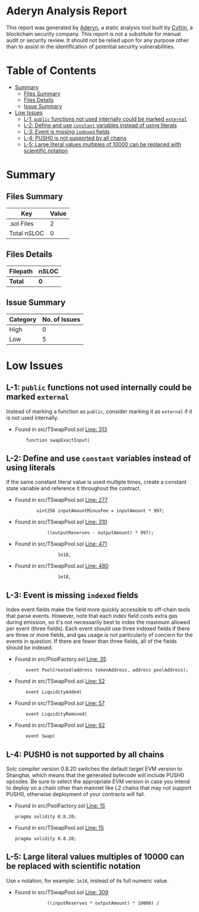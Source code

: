 # Aderyn Analysis Report

This report was generated by [Aderyn](https://github.com/Cyfrin/aderyn), a static analysis tool built by [Cyfrin](https://cyfrin.io), a blockchain security company. This report is not a substitute for manual audit or security review. It should not be relied upon for any purpose other than to assist in the identification of potential security vulnerabilities.
# Table of Contents

- [Summary](#summary)
  - [Files Summary](#files-summary)
  - [Files Details](#files-details)
  - [Issue Summary](#issue-summary)
- [Low Issues](#low-issues)
  - [L-1: `public` functions not used internally could be marked `external`](#l-1-public-functions-not-used-internally-could-be-marked-external)
  - [L-2: Define and use `constant` variables instead of using literals](#l-2-define-and-use-constant-variables-instead-of-using-literals)
  - [L-3: Event is missing `indexed` fields](#l-3-event-is-missing-indexed-fields)
  - [L-4: PUSH0 is not supported by all chains](#l-4-push0-is-not-supported-by-all-chains)
  - [L-5: Large literal values multiples of 10000 can be replaced with scientific notation](#l-5-large-literal-values-multiples-of-10000-can-be-replaced-with-scientific-notation)


# Summary

## Files Summary

| Key | Value |
| --- | --- |
| .sol Files | 2 |
| Total nSLOC | 0 |


## Files Details

| Filepath | nSLOC |
| --- | --- |
| **Total** | **0** |


## Issue Summary

| Category | No. of Issues |
| --- | --- |
| High | 0 |
| Low | 5 |


# Low Issues

## L-1: `public` functions not used internally could be marked `external`

Instead of marking a function as `public`, consider marking it as `external` if it is not used internally.

- Found in src/TSwapPool.sol [Line: 313](src\TSwapPool.sol#L313)

	```solidity
	    function swapExactInput(
	```



## L-2: Define and use `constant` variables instead of using literals

If the same constant literal value is used multiple times, create a constant state variable and reference it throughout the contract.

- Found in src/TSwapPool.sol [Line: 277](src\TSwapPool.sol#L277)

	```solidity
	        uint256 inputAmountMinusFee = inputAmount * 997;
	```

- Found in src/TSwapPool.sol [Line: 310](src\TSwapPool.sol#L310)

	```solidity
	            ((outputReserves - outputAmount) * 997);
	```

- Found in src/TSwapPool.sol [Line: 471](src\TSwapPool.sol#L471)

	```solidity
	                1e18,
	```

- Found in src/TSwapPool.sol [Line: 480](src\TSwapPool.sol#L480)

	```solidity
	                1e18,
	```



## L-3: Event is missing `indexed` fields

Index event fields make the field more quickly accessible to off-chain tools that parse events. However, note that each index field costs extra gas during emission, so it's not necessarily best to index the maximum allowed per event (three fields). Each event should use three indexed fields if there are three or more fields, and gas usage is not particularly of concern for the events in question. If there are fewer than three fields, all of the fields should be indexed.

- Found in src/PoolFactory.sol [Line: 35](src\PoolFactory.sol#L35)

	```solidity
	    event PoolCreated(address tokenAddress, address poolAddress);
	```

- Found in src/TSwapPool.sol [Line: 52](src\TSwapPool.sol#L52)

	```solidity
	    event LiquidityAdded(
	```

- Found in src/TSwapPool.sol [Line: 57](src\TSwapPool.sol#L57)

	```solidity
	    event LiquidityRemoved(
	```

- Found in src/TSwapPool.sol [Line: 62](src\TSwapPool.sol#L62)

	```solidity
	    event Swap(
	```



## L-4: PUSH0 is not supported by all chains

Solc compiler version 0.8.20 switches the default target EVM version to Shanghai, which means that the generated bytecode will include PUSH0 opcodes. Be sure to select the appropriate EVM version in case you intend to deploy on a chain other than mainnet like L2 chains that may not support PUSH0, otherwise deployment of your contracts will fail.

- Found in src/PoolFactory.sol [Line: 15](src\PoolFactory.sol#L15)

	```solidity
	pragma solidity 0.8.20;
	```

- Found in src/TSwapPool.sol [Line: 15](src\TSwapPool.sol#L15)

	```solidity
	pragma solidity 0.8.20;
	```



## L-5: Large literal values multiples of 10000 can be replaced with scientific notation

Use `e` notation, for example: `1e18`, instead of its full numeric value.

- Found in src/TSwapPool.sol [Line: 309](src\TSwapPool.sol#L309)

	```solidity
	            ((inputReserves * outputAmount) * 10000) /
	```



